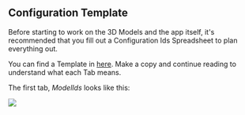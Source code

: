 <h2>Configuration Template</h2>

<p>Before starting to work on the 3D Models and the app itself, it's recommended that you fill out a Configuration Ids Spreadsheet to plan everything out.</p>
<p>You can find a Template in <a href="https://docs.google.com/spreadsheets/d/1TJ2FMF50aW9vsFhHdnmLKUKm8cefDa5NJK4YjgLp7M8/edit?usp=sharing">here</a>. Make a copy and continue reading to understand what each Tab means.</p>
<p>The first tab, <em>ModelIds</em> looks like this:</p>

<img src=".\Template_ModelIds.png">

